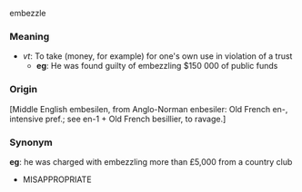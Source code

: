 embezzle
### Meaning
+ _vt_: To take (money, for example) for one's own use in violation of a trust
	+ __eg__: He was found guilty of embezzling $150 000 of public funds

### Origin

[Middle English embesilen, from Anglo-Norman enbesiler: Old French en-, intensive pref.; see en-1 + Old French besillier, to ravage.]

### Synonym

__eg__: he was charged with embezzling more than £5,000 from a country club

+ MISAPPROPRIATE



